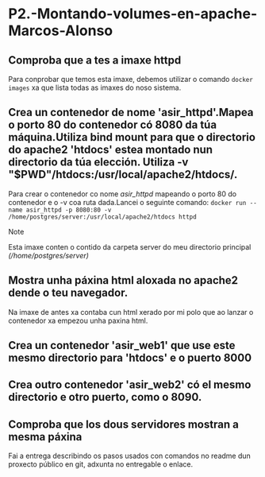 # P2.-Montando-volumes-en-apache-Marcos-Alonso
## Comproba que a tes a imaxe httpd

Para conprobar que temos esta imaxe, debemos utilizar o comando `docker images` xa que lista todas as imaxes do noso sistema.

## Crea un contenedor de nome 'asir_httpd'.Mapea o porto 80 do contenedor có 8080 da túa máquina.Utiliza bind mount para que o directorio do apache2 'htdocs' estea montado nun directorio da túa elección. Utiliza -v "$PWD"/htdocs:/usr/local/apache2/htdocs/.
Para crear o contenedor co nome *asir_httpd* mapeando o porto 80 do contenedor e o -v coa ruta dada.Lancei o seguinte comando: `docker run --name asir_httpd -p 8080:80 -v /home/postgres/server:/usr/local/apache2/htdocs httpd`
>[!NOTE]
>Esta imaxe conten o contido da carpeta server do meu directorio principal *(/home/postgres/server)*

<!--
## Mapea o porto 80 do contenedor có 8080 da túa máquina.

## Utiliza bind mount para que o directorio do apache2 'htdocs' estea montado nun directorio da túa elección. 

   ### Utiliza -v "$PWD"/htdocs:/usr/local/apache2/htdocs/
-->

## Mostra unha páxina html aloxada no apache2 dende o teu navegador.
Na imaxe de antes xa contaba cun html xerado por mi polo que ao lanzar o contenedor xa empezou unha paxina html.

## Crea un contenedor 'asir_web1' que use este mesmo directorio para 'htdocs' e o puerto 8000

## Crea outro contenedor 'asir_web2' có el mesmo directorio e otro puerto, como o 8090.

## Comproba que los dous servidores mostran a mesma páxina

Fai a entrega describindo os pasos usados con comandos no readme dun proxecto público en git, adxunta no entregable o enlace. 
